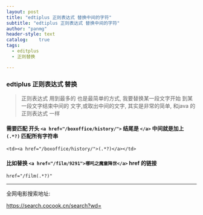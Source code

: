 ```yaml
---
layout: post
title: "edtiplus 正则表达式 替换中间的字符"
subtitle: "edtiplus 正则表达式 替换中间的字符"
author: "panmg"
header-style: text
catalog:    true
tags:
  - editplus 
  - 正则替换

---
```


### edtiplus 正则表达式 替换

> 正则表达式 用到最多的 也是最简单的方式,  我要替换某一段文字开始 到某一段文字结束中间的 文字,或取出中间的文字, 其实是非常的简单, 和java 的正则表达式 一样


#### 需要匹配 开头 `<a href="/boxoffice/history/">` 结尾是 `</a>` 中间就是加上 `(.*?)` 匹配所有字符串

`<td><a href="/boxoffice/history/">(.*?)</a></td>`


#### 比如替换 `<a href="/film/9291">哪吒之魔童降世</a>` href 的链接 

`href="/film(.*?)"`


----------


全网电影搜索地址:

https://search.cocook.cn/search?wd=

 